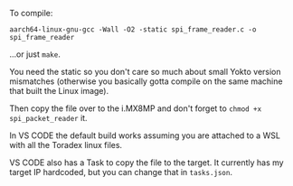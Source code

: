 To compile:

`aarch64-linux-gnu-gcc -Wall -O2 -static spi_frame_reader.c -o spi_frame_reader`

...or just `make`.

You need the static so you don't care so much about small Yokto version mismatches (otherwise you basically gotta compile on the same machine that built the Linux image). 

Then copy the file over to the i.MX8MP and don't forget to `chmod +x spi_packet_reader` it. 

In VS CODE the default build works assuming you are attached to a WSL with all the Toradex linux files. 

VS CODE also has a Task to copy the file to the target. It currently has my target IP hardcoded, but you can change that in `tasks.json`.